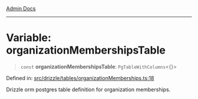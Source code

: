 [Admin Docs](/)

***

# Variable: organizationMembershipsTable

> `const` **organizationMembershipsTable**: `PgTableWithColumns`\<\{\}\>

Defined in: [src/drizzle/tables/organizationMemberships.ts:18](https://github.com/Suyash878/talawa-api/blob/4657139c817cb5935454def8fb620b05175365a9/src/drizzle/tables/organizationMemberships.ts#L18)

Drizzle orm postgres table definition for organization memberships.
